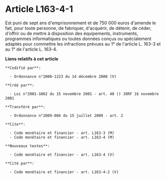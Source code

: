 # Article L163-4-1

Est puni de sept ans d'emprisonnement et de 750 000 euros d'amende le fait, pour toute personne, de fabriquer, d'acquérir, de
détenir, de céder, d'offrir ou de mettre à disposition des équipements, instruments, programmes informatiques ou toutes
données conçus ou spécialement adaptés pour commettre les infractions prévues au 1° de l'article L. 163-3 et au 1° de
l'article L. 163-4.

**Liens relatifs à cet article**

	**Codifié par**:

	  - Ordonnance n°2000-1223 du 14 décembre 2000 (V)

	**Créé par**:

	  - Loi n°2001-1062 du 15 novembre 2001 - art. 40 () JORF 16 novembre 2001

	**Transféré par**:

	  - Ordonnance n°2009-866 du 15 juillet 2009 - art. 2

	**Cite**:

	  - Code monétaire et financier - art. L163-3 (M)
	  - Code monétaire et financier - art. L163-4 (M)

	**Nouveaux textes**:

	  - Code monétaire et financier - art. L163-4 (V)

	**Cité par**:

	  - Code monétaire et financier - art. L163-4-2 (V)
